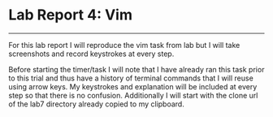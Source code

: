 # Lab Report 4: Vim

---
For this lab report I will reproduce the vim task from lab but I will take screenshots and record keystrokes at every step.

Before starting the timer/task I will note that I have already ran this task prior to this trial and thus have a history of terminal commands that I will reuse using arrow keys. My keystrokes and explanation will be included at every step so that there is no confusion. Additionally I will start with the clone url of the lab7 directory already copied to my clipboard.
